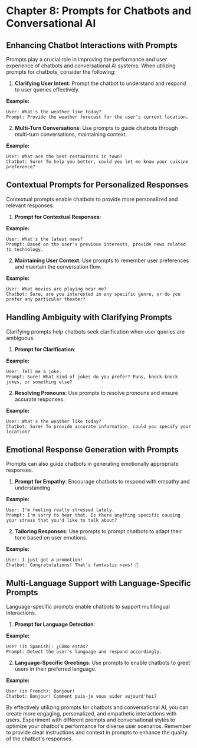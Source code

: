 # Chapter 8: Prompts for Chatbots and Conversational AI

## Enhancing Chatbot Interactions with Prompts

Prompts play a crucial role in improving the performance and user experience of chatbots and conversational AI systems. When utilizing prompts for chatbots, consider the following:

1. **Clarifying User Intent**: Prompt the chatbot to understand and respond to user queries effectively.

**Example:**
```
User: What's the weather like today?
Prompt: Provide the weather forecast for the user's current location.
```

2. **Multi-Turn Conversations**: Use prompts to guide chatbots through multi-turn conversations, maintaining context.

**Example:**
```
User: What are the best restaurants in town?
Chatbot: Sure! To help you better, could you let me know your cuisine preference?
```

## Contextual Prompts for Personalized Responses

Contextual prompts enable chatbots to provide more personalized and relevant responses.

1. **Prompt for Contextual Responses**:

**Example:**
```
User: What's the latest news?
Prompt: Based on the user's previous interests, provide news related to technology.
```

2. **Maintaining User Context**: Use prompts to remember user preferences and maintain the conversation flow.

**Example:**
```
User: What movies are playing near me?
Chatbot: Sure, are you interested in any specific genre, or do you prefer any particular theater?
```

## Handling Ambiguity with Clarifying Prompts

Clarifying prompts help chatbots seek clarification when user queries are ambiguous.

1. **Prompt for Clarification**:

**Example:**
```
User: Tell me a joke.
Prompt: Sure! What kind of jokes do you prefer? Puns, knock-knock jokes, or something else?
```

2. **Resolving Pronouns**: Use prompts to resolve pronouns and ensure accurate responses.

**Example:**
```
User: What's the weather like today?
Chatbot: Sure! To provide accurate information, could you specify your location?
```

## Emotional Response Generation with Prompts

Prompts can also guide chatbots in generating emotionally appropriate responses.

1. **Prompt for Empathy**: Encourage chatbots to respond with empathy and understanding.

**Example:**
```
User: I'm feeling really stressed lately.
Prompt: I'm sorry to hear that. Is there anything specific causing your stress that you'd like to talk about?
```

2. **Tailoring Responses**: Use prompts to prompt chatbots to adapt their tone based on user emotions.

**Example:**
```
User: I just got a promotion!
Chatbot: Congratulations! That's fantastic news! 🎉
```

## Multi-Language Support with Language-Specific Prompts

Language-specific prompts enable chatbots to support multilingual interactions.

1. **Prompt for Language Detection**:

**Example:**
```
User (in Spanish): ¿Cómo estás?
Prompt: Detect the user's language and respond accordingly.
```

2. **Language-Specific Greetings**: Use prompts to enable chatbots to greet users in their preferred language.

**Example:**
```
User (in French): Bonjour!
Chatbot: Bonjour! Comment puis-je vous aider aujourd'hui?
```

By effectively utilizing prompts for chatbots and conversational AI, you can create more engaging, personalized, and empathetic interactions with users. Experiment with different prompts and conversational styles to optimize your chatbot's performance for diverse user scenarios. Remember to provide clear instructions and context in prompts to enhance the quality of the chatbot's responses.